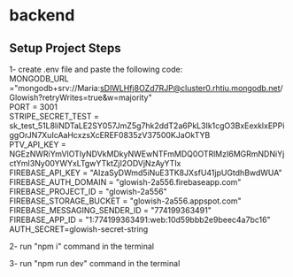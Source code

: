 # backend

## Setup Project Steps

1- create .env file and paste the following code: <br />
    MONGODB_URL ="mongodb+srv://Maria:sDlWLHfj8OZd7RJP@cluster0.rhtiu.mongodb.net/Glowish?retryWrites=true&w=majority" <br />
    PORT = 3001 <br />
    STRIPE_SECRET_TEST = sk_test_51L8liNDTaLE2SY057JmZ5g7hk2ddT2a6PkL3Ik1cgO3BxEexklxEPPiggOrJN7XuIcAaHcxzsXcEREF0835zV37500KJaOkTYB <br />
    PTV_API_KEY = NGEzNWRiYmVlOTIyNDVkMDkyNWEwNTFmMDQ0OTRlMzI6MGRmNDNiYjctYmI3Ny00YWYxLTgwYTktZjI2ODVjNzAyYTIx <br />
    FIREBASE_API_KEY = "AIzaSyDWmd5iNuE3TK8JXsfU41jpUGtdhBwdWUA" <br />
    FIREBASE_AUTH_DOMAIN = "glowish-2a556.firebaseapp.com" <br />
    FIREBASE_PROJECT_ID = "glowish-2a556" <br />
    FIREBASE_STORAGE_BUCKET = "glowish-2a556.appspot.com" <br />
    FIREBASE_MESSAGING_SENDER_ID = "774199363491" <br />
    FIREBASE_APP_ID = "1:774199363491:web:10d59bbb2e9beec4a7bc16" <br />
    AUTH_SECRET=glowish-secret-string <br />

2- run "npm i" command in the terminal

3- run "npm run dev" command in the terminal

